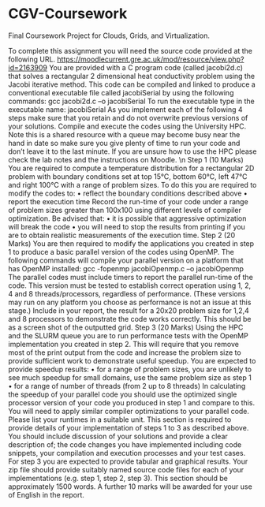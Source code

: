 # CGV-Coursework
Final Coursework Project for Clouds, Grids, and Virtualization. 


To complete this assignment you will need the source code provided at the following URL.
https://moodlecurrent.gre.ac.uk/mod/resource/view.php?id=2163909
You are provided with a C program code (called jacobi2d.c) that solves a rectangular 2 dimensional heat conductivity
problem using the Jacobi iterative method.
This code can be compiled and linked to produce a conventional executable file called jacobiSerial by using the
following commands:
gcc jacobi2d.c –o jacobiSerial
To run the executable type in the executable name: jacobiSerial
As you implement each of the following 4 steps make sure that you retain and do not overwrite previous versions of
your solutions.
Compile and execute the codes using the University HPC. Note this is a shared resource with a queue may become
busy near the hand in date so make sure you give plenty of time to run your code and don’t leave it to the last
minute. If you are unsure how to use the HPC please check the lab notes and the instructions on Moodle.
\n
Step 1 (10 Marks)
You are required to compute a temperature distribution for a rectangular 2D problem with boundary conditions set
at top 15°C, bottom 60°C, left 47°C and right 100°C with a range of problem sizes. To do this you are required to
modify the codes to:
• reflect the boundary conditions described above
• report the execution time Record the run-time of your code under a range of problem sizes greater than
100x100 using different levels of compiler optimization.
Be advised that:
• it is possible that aggressive optimization will break the code
• you will need to stop the results from printing if you are to obtain realistic measurements of the execution
time.
Step 2 (20 Marks)
You are then required to modify the applications you created in step 1 to produce a basic parallel version of the
codes using OpenMP. The following commands will compile your parallel version on a platform that has OpenMP
installed:
gcc -fopenmp jacobiOpenmp.c –o jacobiOpenmp
The parallel codes must include timers to report the parallel run-time of the code. This version must be tested to
establish correct operation using 1, 2, 4 and 8 threads/processors, regardless of performance. (These versions may
run on any platform you choose as performance is not an issue at this stage.)
Include in your report, the result for a 20x20 problem size for 1,2,4 and 8 processors to demonstrate the code works
correctly. This should be as a screen shot of the outputted grid.
Step 3 (20 Marks)
Using the HPC and the SLURM queue you are to run performance tests with the OpenMP implementation you
created in step 2. This will require that you remove most of the print output from the code and increase the
problem size to provide sufficient work to demonstrate useful speedup. You are expected to provide speedup
results:
• for a range of problem sizes, you are unlikely to see much speedup for small domains, use the same problem size
as step 1
• for a range of number of threads (from 2 up to 8 threads) In calculating the speedup of your parallel code you
should use the optimized single processor version of your code you produced in step 1 and compare to this. You will
need to apply similar compiler optimizations to your parallel code. Please list your runtimes in a suitable unit.
This section is required to provide details of your implementation of steps 1 to 3 as described above. You should
include discussion of your solutions and provide a clear description of; the code changes you have implemented
including code snippets, your compilation and execution processes and your test cases. For step 3 you are expected
to provide tabular and graphical results. Your zip file should provide suitably named source code files for each of
your implementations (e.g. step 1, step 2, step 3).
This section should be approximately 1500 words.
A further 10 marks will be awarded for your use of English in the report.

